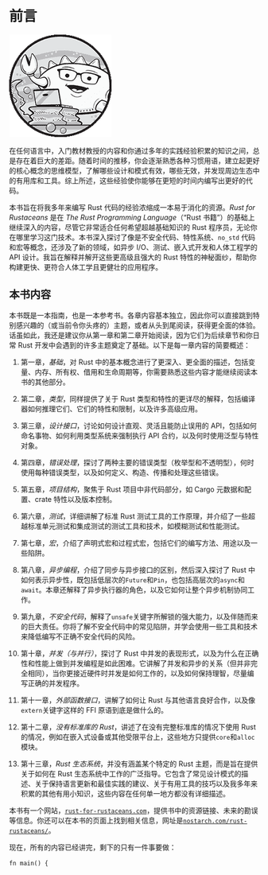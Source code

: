 # 前言

![](img/chapterart.png)

在任何语言中，入门教材教授的内容和你通过多年的实践经验积累的知识之间，总是存在着巨大的差距。随着时间的推移，你会逐渐熟悉各种习惯用语，建立起更好的核心概念的思维模型，了解哪些设计和模式有效，哪些无效，并发现周边生态中的有用库和工具。综上所述，这些经验使你能够在更短的时间内编写出更好的代码。

本书旨在将我多年来编写 Rust 代码的经验浓缩成一本易于消化的资源。*Rust for Rustaceans* 是在 *The Rust Programming Language*（“Rust 书籍”）的基础上继续深入的内容，尽管它非常适合任何希望超越基础知识的 Rust 程序员，无论你在哪里学习这门技术。本书深入探讨了像是不安全代码、特性系统、`no_std` 代码和宏等概念，还涉及了新的领域，如异步 I/O、测试、嵌入式开发和人体工程学的 API 设计。我旨在解释并解开这些更高级且强大的 Rust 特性的神秘面纱，帮助你构建更快、更符合人体工学且更健壮的应用程序。

## 本书内容

本书既是一本指南，也是一本参考书。各章内容基本独立，因此你可以直接跳到特别感兴趣的（或当前令你头疼的）主题，或者从头到尾阅读，获得更全面的体验。话虽如此，我还是建议你从第一章和第二章开始阅读，因为它们为后续章节和你日常 Rust 开发中会遇到的许多主题奠定了基础。以下是每一章内容的简要概述：

1.  第一章，*基础*，对 Rust 中的基本概念进行了更深入、更全面的描述，包括变量、内存、所有权、借用和生命周期等，你需要熟悉这些内容才能继续阅读本书的其他部分。

1.  第二章，*类型*，同样提供了关于 Rust 类型和特性的更详尽的解释，包括编译器如何推理它们、它们的特性和限制，以及许多高级应用。

1.  第三章，*设计接口*，讨论如何设计直观、灵活且能防止误用的 API，包括如何命名事物、如何利用类型系统来强制执行 API 合约，以及何时使用泛型与特性对象。

1.  第四章，*错误处理*，探讨了两种主要的错误类型（枚举型和不透明型），何时使用每种错误类型，以及如何定义、构造、传播和处理这些错误。

1.  第五章，*项目结构*，聚焦于 Rust 项目中非代码部分，如 Cargo 元数据和配置、crate 特性以及版本控制。

1.  第六章，*测试*，详细讲解了标准 Rust 测试工具的工作原理，并介绍了一些超越标准单元测试和集成测试的测试工具和技术，如模糊测试和性能测试。

1.  第七章，*宏*，介绍了声明式宏和过程式宏，包括它们的编写方法、用途以及一些陷阱。

1.  第八章，*异步编程*，介绍了同步与异步接口的区别，然后深入探讨了 Rust 中如何表示异步性，既包括低层次的`Future`和`Pin`，也包括高层次的`async`和`await`。本章还解释了异步执行器的角色，以及它如何让整个异步机制协同工作。

1.  第九章，*不安全代码*，解释了`unsafe`关键字所解锁的强大能力，以及伴随而来的巨大责任。你将了解不安全代码中的常见陷阱，并学会使用一些工具和技术来降低编写不正确不安全代码的风险。

1.  第十章，*并发（与并行）*，探讨了 Rust 中并发的表现形式，以及为什么在正确性和性能上做到并发编程是如此困难。它讲解了并发和异步的关系（但并非完全相同），当你更接近硬件时并发是如何工作的，以及如何保持理智，尽量编写正确的并发程序。

1.  第十一章，*外部函数接口*，讲解了如何让 Rust 与其他语言良好合作，以及像`extern`关键字这样的 FFI 原语到底是做什么的。

1.  第十二章，*没有标准库的 Rust*，讲述了在没有完整标准库的情况下使用 Rust 的情况，例如在嵌入式设备或其他受限平台上，这些地方只提供`core`和`alloc`模块。

1.  第十三章，*Rust 生态系统*，并没有涵盖某个特定的 Rust 主题，而是旨在提供关于如何在 Rust 生态系统中工作的广泛指导。它包含了常见设计模式的描述、关于保持语言更新和最佳实践的建议、关于有用工具的技巧以及我多年来积累的其他有用小知识，这些内容在任何单一地方都没有详细描述。

本书有一个网站，[`rust-for-rustaceans.com`](https://rust-for-rustaceans.com)，提供书中的资源链接、未来的勘误等信息。你还可以在本书的页面上找到相关信息，网址是[`nostarch.com/rust-rustaceans/`](https://nostarch.com/rust-rustaceans/)。

现在，所有的内容已经讲完，剩下的只有一件事要做：

```
fn main() {
```
